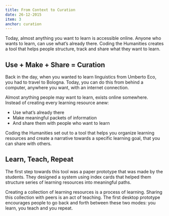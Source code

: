 ```yaml
---
title: From Context to Curation
date: 26-12-2015
item: 3
anchor: curation
---
```

Today, almost anything you want to learn is accessible online. Anyone who wants to learn, can use what’s already there. Coding the Humanities creates a tool that helps people structure, track and share what they want to learn.

## Use + Make + Share = Curation

Back in the day, when you wanted to learn linguistics from Umberto Eco, you had to travel to Bologna. Today, you can do this from behind a computer, anywhere you want, with an internet connection.

Almost anything people may want to learn, exists online somewhere. Instead of creating every learning resource anew: 

- Use what’s already there
- Make meaningful packets of information
- And share them with people who want to learn

Coding the Humanities set out to a tool that helps you organize learning resources and create a narrative towards a specific learning goal, that you can share with others. 

## Learn, Teach, Repeat

The first step towards this tool was a paper prototype that was made by the students. They designed a system using index cards that helped them structure series of learning resources into meaningful paths. 

Creating a collection of learning resources is a process of learning. Sharing this collection with peers is an act of teaching. The first desktop prototype encourages people to go back and forth between these two modes: you learn, you teach and you repeat.